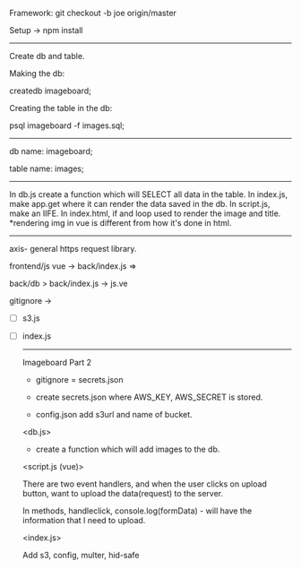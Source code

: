 Framework:
git checkout -b joe origin/master

Setup -> npm install

------

Create db and table.

Making the db:

createdb imageboard;

Creating the table in the db:

psql imageboard -f images.sql;

------

db name: imageboard;

table name: images;

------

In db.js create a function which will SELECT all data in the table. In index.js, make app.get where it can render the data saved in the db. In script.js, make an IIFE. In index.html, if and loop used to render the image and title. *rendering img in vue is different from how it's done in html.

--------

axis- general https request library.

frontend/js vue -> back/index.js =>

back/db > back/index.js -> js.ve

gitignore -> 

- [ ] s3.js

- [ ] index.js

  ------

  Imageboard Part 2

  - gitignore = secrets.json

  - create secrets.json where AWS_KEY, AWS_SECRET is stored.
  - config.json add s3url and name of bucket.

  <db.js>

  - create a function which will add images to the db. 

  <script.js (vue)>

  There are two event handlers, and when the user clicks on upload button, want to upload the data(request) to the server.

  In methods, handleclick, console.log(formData) - will have the information that I need to upload. 

  <index.js>

  Add s3, config, multer, hid-safe
